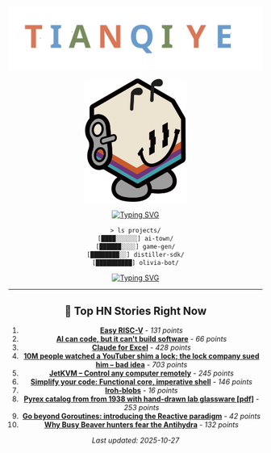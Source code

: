 <div align="center">

![TIANQI YE](./tommy.svg)

<img src="./pamir-mascot.svg" width="200" alt="Pamir Mascot" />

[![Typing SVG](https://readme-typing-svg.demolab.com?font=Fira+Code&size=18&duration=3000&pause=1000&color=D97757&center=true&vCenter=true&multiline=true&repeat=true&width=600&height=120&lines=%3E+whoami;tianqi_ye;%3E+cat+role.txt;Full+Stack+Developer+%7C+AI+%26+Game+Dev)](https://git.io/typing-svg)

```
> ls projects/
[████░░░░░░] ai-town/
[██████░░░░] game-gen/
[████████░░] distiller-sdk/
[██████████] olivia-bot/
```

[![Typing SVG](https://readme-typing-svg.demolab.com?font=Fira+Code&size=16&duration=2000&pause=500&color=6A9BCC&center=true&vCenter=true&repeat=true&width=600&lines=%3E+echo+%24STATUS;Building+cool+stuff+daily+%F0%9F%9A%80;%3E+uptime;Always+online%2C+always+coding+%E2%9A%A1)](https://git.io/typing-svg)

---

## 📰 Top HN Stories Right Now

1. [**Easy RISC-V**](https://dramforever.github.io/easyriscv/) - *131 points*
2. [**AI can code, but it can't build software**](https://bytesauna.com/post/coding-vs-software-engineering) - *66 points*
3. [**Claude for Excel**](https://www.claude.com/claude-for-excel) - *428 points*
4. [**10M people watched a YouTuber shim a lock; the lock company sued him – bad idea**](https://arstechnica.com/tech-policy/2025/10/suing-a-popular-youtuber-who-shimmed-a-130-lock-what-could-possibly-go-wrong/) - *703 points*
5. [**JetKVM – Control any computer remotely**](https://jetkvm.com/) - *245 points*
6. [**Simplify your code: Functional core, imperative shell**](https://testing.googleblog.com/2025/10/simplify-your-code-functional-core.html) - *146 points*
7. [**Iroh-blobs**](https://www.iroh.computer/blog/iroh-blobs-0-95-new-features) - *16 points*
8. [**Pyrex catalog from from 1938 with hand-drawn lab glassware [pdf]**](https://exhibitdb.cmog.org/opacimages/Images/Pyrex/Rakow_1000132877.pdf) - *253 points*
9. [**Go beyond Goroutines: introducing the Reactive paradigm**](https://samuelberthe.substack.com/p/go-beyond-goroutines-introducing) - *42 points*
10. [**Why Busy Beaver hunters fear the Antihydra**](https://benbrubaker.com/why-busy-beaver-hunters-fear-the-antihydra/) - *132 points*

*Last updated: 2025-10-27*

</div>

